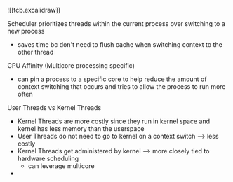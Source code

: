 ![[tcb.excalidraw]]

Scheduler prioritizes threads within the current process over switching to a new process
- saves time bc don't need to flush cache when switching context to the other thread

CPU Affinity (Multicore processing specific)
- can pin a process to a specific core to help reduce the amount of context switching that occurs and tries to allow the process to run more often

User Threads vs Kernel Threads
- Kernel Threads are more costly since they run in kernel space and kernel has less memory than the userspace
- User Threads do not need to go to kernel on a context switch --> less costly
- Kernel Threads get administered by kernel --> more closely tied to hardware scheduling
	- can leverage multicore
- 